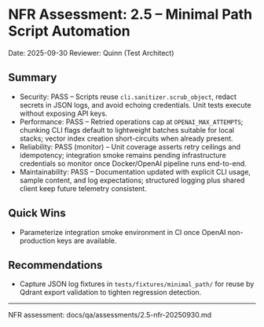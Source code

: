 # NFR Assessment: 2.5 – Minimal Path Script Automation

Date: 2025-09-30
Reviewer: Quinn (Test Architect)

## Summary
- Security: PASS – Scripts reuse `cli.sanitizer.scrub_object`, redact secrets in JSON logs, and avoid echoing credentials. Unit tests execute without exposing API keys.
- Performance: PASS – Retried operations cap at `OPENAI_MAX_ATTEMPTS`; chunking CLI flags default to lightweight batches suitable for local stacks; vector index creation short-circuits when already present.
- Reliability: PASS (monitor) – Unit coverage asserts retry ceilings and idempotency; integration smoke remains pending infrastructure credentials so monitor once Docker/OpenAI pipeline runs end-to-end.
- Maintainability: PASS – Documentation updated with explicit CLI usage, sample content, and log expectations; structured logging plus shared client keep future telemetry consistent.

## Quick Wins
- Parameterize integration smoke environment in CI once OpenAI non-production keys are available.

## Recommendations
- Capture JSON log fixtures in `tests/fixtures/minimal_path/` for reuse by Qdrant export validation to tighten regression detection.

---
NFR assessment: docs/qa/assessments/2.5-nfr-20250930.md
